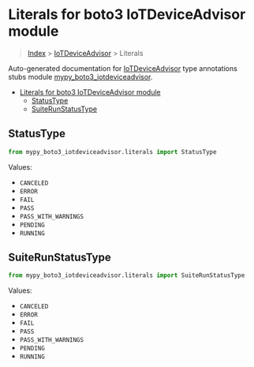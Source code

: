 # Literals for boto3 IoTDeviceAdvisor module

> [Index](..) > [IoTDeviceAdvisor](.) > Literals

Auto-generated documentation for
[IoTDeviceAdvisor](https://boto3.amazonaws.com/v1/documentation/api/1.17.73/reference/services/iotdeviceadvisor.html#IoTDeviceAdvisor)
type annotations stubs module
[mypy_boto3_iotdeviceadvisor](https://pypi.org/project/mypy-boto3-iotdeviceadvisor/).

- [Literals for boto3 IoTDeviceAdvisor module](#literals-for-boto3-iotdeviceadvisor-module)
  - [StatusType](#statustype)
  - [SuiteRunStatusType](#suiterunstatustype)

## StatusType

```python
from mypy_boto3_iotdeviceadvisor.literals import StatusType
```

Values:

- `CANCELED`
- `ERROR`
- `FAIL`
- `PASS`
- `PASS_WITH_WARNINGS`
- `PENDING`
- `RUNNING`

## SuiteRunStatusType

```python
from mypy_boto3_iotdeviceadvisor.literals import SuiteRunStatusType
```

Values:

- `CANCELED`
- `ERROR`
- `FAIL`
- `PASS`
- `PASS_WITH_WARNINGS`
- `PENDING`
- `RUNNING`
